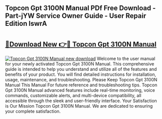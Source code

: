 ## Topcon Gpt 3100N Manual PDf Free Download - Part-jYW Service Owner Guide - User Repair Edition lswrA

# <h2><a href="http://bc68357.oget.top/?id=Topcon+Gpt+3100N+Manual">🔗Download New 👉🔴 Topcon Gpt 3100N Manual</a></h2>

[![Topcon Gpt 3100N Manual new download](https://i.imgur.com/5g1atiW.png)](http://bc68357.oget.top/?id=Topcon+Gpt+3100N+Manual)
Welcome to the user manual for your newly activated Topcon Gpt 3100N Manual. This comprehensive guide is intended to help you understand and utilize all of the features and benefits of your product. You will find detailed instructions for installation, usage, maintenance, and troubleshooting. Please Keep Topcon Gpt 3100N Manual This Manual For future reference and troubleshooting tips. Topcon Gpt 3100N Manual advanced features include real-time monitoring, voice commands, customizable alerts, and multi-device compatibility, all accessible through the sleek and user-friendly interface. Your Satisfaction is Our Mission Topcon Gpt 3100N Manual. We are dedicated to ensuring your complete satisfaction.
